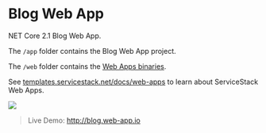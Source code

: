 # Blog Web App

NET Core 2.1 Blog Web App.

The `/app` folder contains the Blog Web App project.

The `/web` folder contains the [Web Apps binaries](https://github.com/NetCoreWebApps/Web).

See [templates.servicestack.net/docs/web-apps](http://templates.servicestack.net/docs/web-apps) to learn about ServiceStack Web Apps.

[![](http://templates.servicestack.net/assets/img/screenshots/blog.png)](http://blog.web-app.io)

> Live Demo: http://blog.web-app.io
